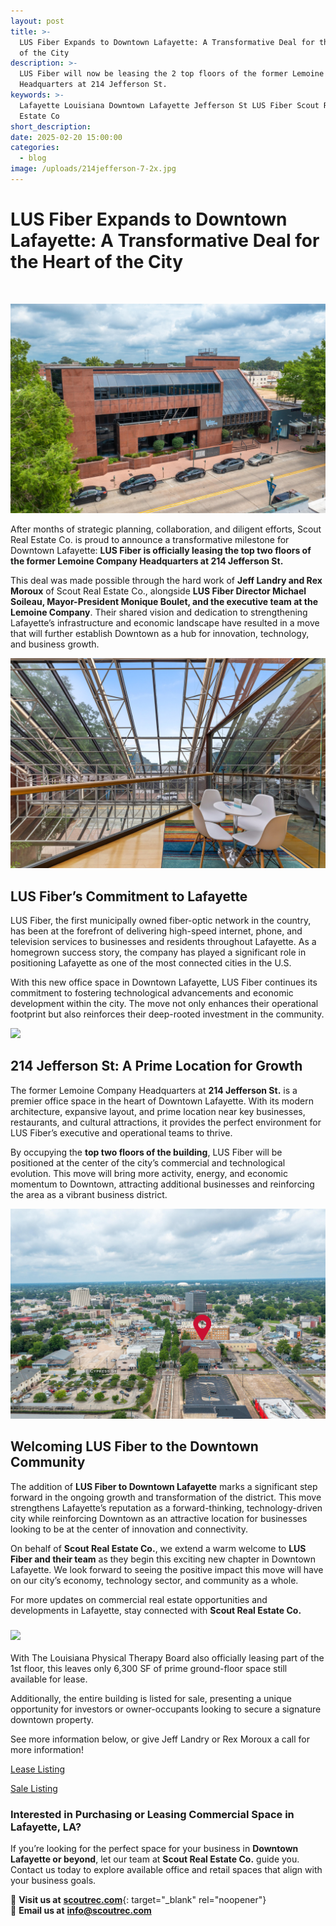 ```yaml
---
layout: post
title: >-
  LUS Fiber Expands to Downtown Lafayette: A Transformative Deal for the Heart
  of the City
description: >-
  LUS Fiber will now be leasing the 2 top floors of the former Lemoine Company
  Headquarters at 214 Jefferson St.
keywords: >-
  Lafayette Louisiana Downtown Lafayette Jefferson St LUS Fiber Scout Real
  Estate Co
short_description:
date: 2025-02-20 15:00:00
categories:
  - blog
image: /uploads/214jefferson-7-2x.jpg
---
```

# LUS Fiber Expands to Downtown Lafayette: A Transformative Deal for the Heart of the City

&nbsp;

![](/uploads/214jefferson-3.jpg)

After months of strategic planning, collaboration, and diligent efforts, Scout Real Estate Co. is proud to announce a transformative milestone for Downtown Lafayette: **LUS Fiber is officially leasing the top two floors of the former Lemoine Company Headquarters at 214 Jefferson St.**

This deal was made possible through the hard work of **Jeff Landry and Rex Moroux** of Scout Real Estate Co., alongside **LUS Fiber Director Michael Soileau, Mayor-President Monique Boulet, and the executive team at the Lemoine Company**. Their shared vision and dedication to strengthening Lafayette’s infrastructure and economic landscape have resulted in a move that will further establish Downtown as a hub for innovation, technology, and business growth.

![](/uploads/214jefferson-72.jpg)

## **LUS Fiber’s Commitment to Lafayette**

LUS Fiber, the first municipally owned fiber-optic network in the country, has been at the forefront of delivering high-speed internet, phone, and television services to businesses and residents throughout Lafayette. As a homegrown success story, the company has played a significant role in positioning Lafayette as one of the most connected cities in the U.S.

With this new office space in Downtown Lafayette, LUS Fiber continues its commitment to fostering technological advancements and economic development within the city. The move not only enhances their operational footprint but also reinforces their deep-rooted investment in the community.

![](/uploads/214jefferson-13.jpg)

## **214 Jefferson St: A Prime Location for Growth**

The former Lemoine Company Headquarters at **214 Jefferson St.** is a premier office space in the heart of Downtown Lafayette. With its modern architecture, expansive layout, and prime location near key businesses, restaurants, and cultural attractions, it provides the perfect environment for LUS Fiber’s executive and operational teams to thrive.

By occupying the **top two floors of the building**, LUS Fiber will be positioned at the center of the city’s commercial and technological evolution. This move will bring more activity, energy, and economic momentum to Downtown, attracting additional businesses and reinforcing the area as a vibrant business district.

![](/uploads/214jefferson-11.jpg)

## **Welcoming LUS Fiber to the Downtown Community**

The addition of **LUS Fiber to Downtown Lafayette** marks a significant step forward in the ongoing growth and transformation of the district. This move strengthens Lafayette’s reputation as a forward-thinking, technology-driven city while reinforcing Downtown as an attractive location for businesses looking to be at the center of innovation and connectivity.

On behalf of **Scout Real Estate Co.**, we extend a warm welcome to **LUS Fiber and their team** as they begin this exciting new chapter in Downtown Lafayette. We look forward to seeing the positive impact this move will have on our city’s economy, technology sector, and community as a whole.

For more updates on commercial real estate opportunities and developments in Lafayette, stay connected with **Scout Real Estate Co.**

### ![](/uploads/214jefferson-22.jpg)

With The Louisiana Physical Therapy Board also officially leasing part of the 1st floor, this leaves only 6,300 SF of prime ground-floor space still available for lease.

Additionally, the entire building is listed for sale, presenting a unique opportunity for investors or owner-occupants looking to secure a signature downtown property.

See more information below, or give Jeff Landry or Rex Moroux a call for more information!

[Lease Listing](https://www.moodyscre.com/marketplace/listing/66b518c81e175e07cefe6ca0)

[Sale Listing](https://www.moodyscre.com/marketplace/listing/645cf7694633fd4247ae26a8)

### **Interested in Purchasing or Leasing Commercial Space in Lafayette, LA?**

If you’re looking for the perfect space for your business in **Downtown Lafayette or beyond**, let our team at **Scout Real Estate Co.** guide you. Contact us today to explore available office and retail spaces that align with your business goals.

📍 **Visit us at** [**scoutrec.com**](https://scoutrec.com/){: target="_blank" rel="noopener"}<br>📧 **Email us at** [**info@scoutrec.com**]()&nbsp;